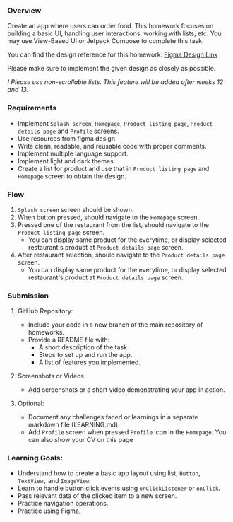 ### Overview
Create an app where users can order food. This homework focuses on building a basic UI, handling user interactions, working with lists, etc. You may use View-Based UI or Jetpack Compose to complete this task.

You can find the design reference for this homework: [Figma Design Link](https://www.figma.com/design/R7oVjGHPOPHnYu1anTgpEE/%F0%9F%8D%94-Food-Ordering-App-UI-Kit-(Free)-(Community)-(Copy)?node-id=0-1&p=f&t=pdsA8FLGFyXSEwdB-0)

Please make sure to implement the given design as closely as possible.

_! Please use non-scrollable lists. This feature will be added after weeks 12 and 13._

### Requirements
- Implement `Splash screen`, `Homepage`, `Product listing page`, `Product details page` and `Profile` screens.
- Use resources from figma design. 
- Write clean, readable, and reusable code with proper comments.
- Implement multiple language support. 
- Implement light and dark themes.
- Create a list for product and use that in `Product listing page` and `Homepage` screen to obtain the design.

### Flow
1. `Splash screen` screen should be shown. 
2. When button pressed, should navigate to the `Homepage` screen. 
3. Pressed one of the restaurant from the list, should navigate to the `Product listing page` screen.
   - You can display same product for the everytime, or display selected restaurant's product at `Product details page` screen. 
4. After restaurant selection, should navigate to the `Product details page` screen. 
   - You can display same product for the everytime, or display selected restaurant's product at `Product details page` screen. 

### Submission
1. GitHub Repository:
   - Include your code in a new branch of the main repository of homeworks.
   - Provide a README file with:
     - A short description of the task.
     - Steps to set up and run the app.
     - A list of features you implemented.

2. Screenshots or Videos:
   - Add screenshots or a short video demonstrating your app in action.

3. Optional:
   - Document any challenges faced or learnings in a separate markdown file (LEARNING.md).
   - Add `Profile` screen when pressed `Profile` icon in the `Homepage`. You can also show your CV on this page

### Learning Goals:
- Understand how to create a basic app layout using list, `Button`, `TextView,` and `ImageView`.
- Learn to handle button click events using `onClickListener` or `onClick`.
- Pass relevant data of the clicked item to a new screen.
- Practice navigation operations.
- Practice using Figma.
